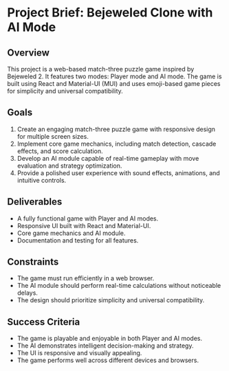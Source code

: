 # Project Brief: Bejeweled Clone with AI Mode

## Overview
This project is a web-based match-three puzzle game inspired by Bejeweled 2. It features two modes: Player mode and AI mode. The game is built using React and Material-UI (MUI) and uses emoji-based game pieces for simplicity and universal compatibility.

## Goals
1. Create an engaging match-three puzzle game with responsive design for multiple screen sizes.
2. Implement core game mechanics, including match detection, cascade effects, and score calculation.
3. Develop an AI module capable of real-time gameplay with move evaluation and strategy optimization.
4. Provide a polished user experience with sound effects, animations, and intuitive controls.

## Deliverables
- A fully functional game with Player and AI modes.
- Responsive UI built with React and Material-UI.
- Core game mechanics and AI module.
- Documentation and testing for all features.

## Constraints
- The game must run efficiently in a web browser.
- The AI module should perform real-time calculations without noticeable delays.
- The design should prioritize simplicity and universal compatibility.

## Success Criteria
- The game is playable and enjoyable in both Player and AI modes.
- The AI demonstrates intelligent decision-making and strategy.
- The UI is responsive and visually appealing.
- The game performs well across different devices and browsers.
